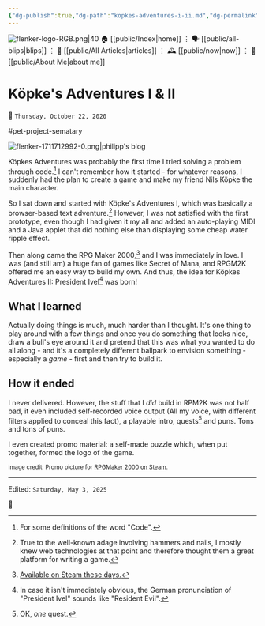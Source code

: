 ```yaml
---
{"dg-publish":true,"dg-path":"kopkes-adventures-i-ii.md","dg-permalink":"kopkes-adventures-i-ii/","permalink":"/kopkes-adventures-i-ii/","title":"Köpke's Adventures I & II"}
---
```



<div class="transclusion internal-embed is-loaded"><div class="markdown-embed">




![flenker-logo-RGB.png|40](/img/user/attachments/flenker-logo-RGB.png)
🏠 [[public/Index\|home]]  ⋮ 🗣️ [[public/all-blips\|blips]] ⋮  📝 [[public/All Articles\|articles]]  ⋮ 🕰️ [[public/now\|now]] ⋮ 🪪 [[public/About Me\|about me]]


</div></div>


# Köpke's Adventures I & II
<p><span>📆 <code>Thursday, October 22, 2020</code></span></p>
#pet-project-sematary

![flenker-1711712992-0.png|philipp's blog](/img/user/attachments/flenker-1711712992-0.png)

Köpkes Adventures was probably the first time I tried solving a problem through code.[^1] I can't remember how it started - for whatever reasons, I suddenly had the plan to create a game and make my friend Nils Köpke the main character.

So I sat down and started with Köpke's Adventures I, which was basically a browser-based text adventure.[^2] However, I was not satisfied with the first prototype, even though I had given it my all and added an auto-playing MIDI and a Java applet that did nothing else than displaying some cheap water ripple effect.

Then along came the RPG Maker 2000,[^5] and I was
immediately in love. I was (and still am) a huge fan of games like Secret of Mana, and RPGM2K offered me an easy way to build my own.  And thus, the idea for Köpkes Adventures II: President Ivel[^3] was born!

## What I learned
Actually doing things is much, much harder than I thought. It's one thing to play around with a few things and once you do something that looks nice, draw a bull's eye around it and pretend that this was what you wanted to do all along - and it's a completely different ballpark to envision something - especially a _game_ - first and then try to build it.

## How it ended
I never delivered. However, the stuff that I _did_ build in RPM2K was not half bad, it even included self-recorded voice output (All my voice, with different filters applied to conceal this fact), a playable intro, quests[^4] and puns. Tons and tons of puns.

I even created promo material: a self-made puzzle which, when put together, formed the logo of the game.

<small>Image credit: Promo picture for [RPGMaker 2000 on Steam](https://store.steampowered.com/app/383730/RPG_Maker_2000/). </small>

[^1]: For some definitions of the word "Code".
[^2]: True to the well-known adage involving hammers and nails, I mostly knew web technologies at that point and therefore thought them a great platform for writing a game.
[^3]: In case it isn't immediately obvious, the German pronunciation of "President Ivel" sounds like "Resident Evil".
[^4]: OK, _one_ quest.
[^5]: [Available on Steam these days.](https://store.steampowered.com/app/383730/RPG_Maker_2000/)

- - -
<p><span>Edited: <code>Saturday, May 3, 2025</code></span></p>
👾
